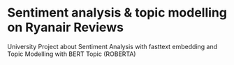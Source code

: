 # Sentiment analysis & topic modelling on Ryanair Reviews

University Project about Sentiment Analysis with fasttext embedding and Topic Modelling with BERT Topic (ROBERTA)
